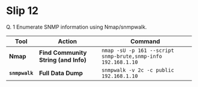 # Slip 12

Q. 1   Enumerate SNMP information using Nmap/snmpwalk.

| Tool | Action | Command |
| --- | --- | --- |
| **Nmap** | **Find Community String (and Info)** | `nmap -sU -p 161 --script snmp-brute,snmp-info 192.168.1.10` |
| **`snmpwalk`** | **Full Data Dump** | `snmpwalk -v 2c -c public 192.168.1.10` |